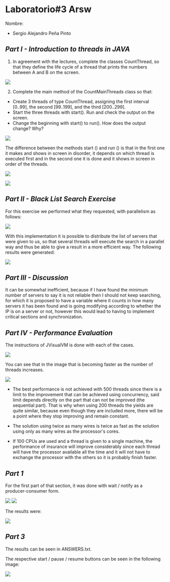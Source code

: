 # Laboratorio#3 Arsw

Nombre: 
* Sergio Alejandro Peña Pinto

## *Part I - Introduction to threads in JAVA*

1. In agreement with the lectures, complete the classes CountThread, so that they define the life cycle of a thread that prints the numbers between A and B on the screen.

![](Imagenes/1.PNG)

2. Complete the main method of the CountMainThreads class so that:
  * Create 3 threads of type CountThread, assigning the first interval [0..99], the second [99..199], and the third [200..299]. 
  * Start the three threads with start(). Run and check the output on the screen. 
  * Change the beginning with start() to run(). How does the output change? Why?
  
![](Imagenes/2.PNG)

The difference between the methods start () and run () is that in the first one it makes and shows in screen in disorder, it depends on which thread is executed first and in the second one it is done and it shows in screen in order of the threads.

![](Imagenes/3.PNG)

![](Imagenes/4.PNG)

## *Part II - Black List Search Exercise*

For this exercise we performed what they requested, with parallelism as follows:

![](Imagenes/10.PNG)

With this implementation it is possible to distribute the list of servers that were given to us, so that several threads will execute the search in a parallel way and thus be able to give a result in a more efficient way. The following results were generated:

![](Imagenes/11.PNG)

## *Part III - Discussion*

It can be somewhat inefficient, because if I have found the minimum number of servers to say it is not reliable then I should not keep searching, for which it is proposed to have a variable where it counts in how many servers it has been found and is going modifying according to whether the IP is on a server or not, however this would lead to having to implement critical sections and synchronization.

## *Part IV - Performance Evaluation*

The instructions of JVisualVM is done with each of the cases.

![](Imagenes/5.PNG)

You can see that in the image that is becoming faster as the number of threads increases.

![](Imagenes/6.PNG)

* The best performance is not achieved with 500 threads since there is a limit to the improvement that can be achieved using concurrency, said limit depends directly on the part that can not be improved (the sequential part). That is why when using 200 threads the yields are quite similar, because even though they are included more, there will be a point where they stop improving and remain constant.

* The solution using twice as many wires is twice as fast as the solution using only as many wires as the processor's cores.

* If 100 CPUs are used and a thread is given to a single machine, the performance of insurance will improve considerably since each thread will have the processor available all the time and it will not have to exchange the processor with the others so it is probably finish faster.

## *Part 1*

For the first part of that section, it was done with wait / notify as a producer-consumer form.

![](Imagenes/7.PNG)
![](Imagenes/8.PNG)

The results were:

![](Imagenes/9.PNG)

## *Part 3*

The results can be seen in ANSWERS.txt.

The respective start / pause / resume buttons can be seen in the following image:

![](Imagenes/12.PNG)
